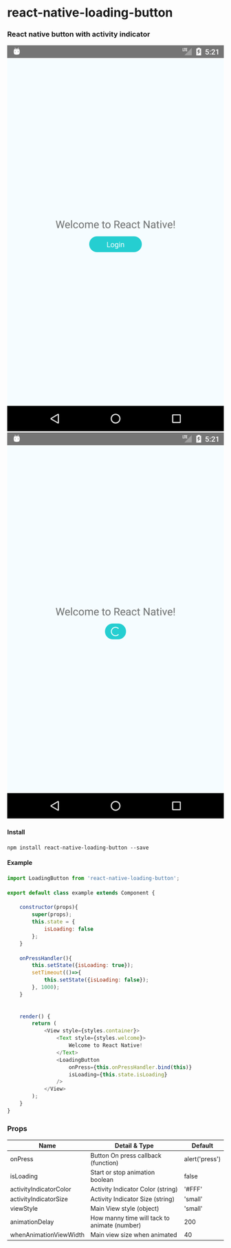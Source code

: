 # react-native-loading-button

### React native button with activity indicator

![Before Loading](/example/1.png?raw=true "Before Loading")
![When loading](/example/2.png?raw=true "When loading")

#### Install

```
npm install react-native-loading-button --save
```


#### Example

```javascript
import LoadingButton from 'react-native-loading-button';

export default class example extends Component {

    constructor(props){
        super(props);
        this.state = {
            isLoading: false
        };
    }

    onPressHandler(){
        this.setState({isLoading: true});
        setTimeout(()=>{
            this.setState({isLoading: false});
        }, 1000);
    }


    render() {
        return (
            <View style={styles.container}>
                <Text style={styles.welcome}>
                    Welcome to React Native!
                </Text>
                <LoadingButton
                    onPress={this.onPressHandler.bind(this)}
                    isLoading={this.state.isLoading}
                />
            </View>
        );
    }
}
```

### Props

| Name  | Detail & Type | Default | 
| ------------- | ------------- | ------------- |
| onPress  | Button On press callback (function) | alert('press') |
| isLoading  | Start or stop animation boolean | false
| activityIndicatorColor  | Activity Indicator Color (string) | '#FFF' |
| activityIndicatorSize  | Activity Indicator Size (string) | 'small' | 
| viewStyle  | Main View style (object) | 'small' | 
| animationDelay  | How manny time will tack to animate (number)  | 200 | 
| whenAnimationViewWidth  | Main view size when animated | 40 | 